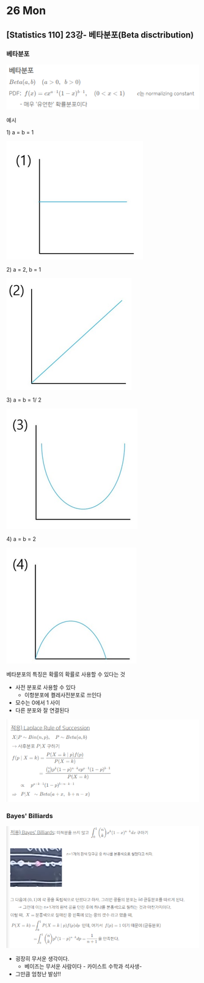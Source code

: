 # 26 Mon

## \[Statistics 110\] 23강- 베타분포\(Beta disctribution\)

### 베타분포

![](../../.gitbook/assets/image%20%28573%29.png)

예시

1\) a = b = 1

![](../../.gitbook/assets/image%20%28567%29.png)

2\) a = 2, b = 1

![](../../.gitbook/assets/image%20%28571%29.png)

3\) a = b = 1/ 2

![](../../.gitbook/assets/image%20%28574%29.png)

4\) a = b = 2

![](../../.gitbook/assets/image%20%28572%29.png)

베타분포의 특징은 확률의 확률로 사용할 수 있다는 것

* 사전 분포로 사용할 수 있다
  * 이항분포에 켤레사전분포로 쓰인다
* 모수는 0에서 1 사이
* 다른 분포와 잘 연결된다

![](../../.gitbook/assets/image%20%28569%29.png)

### Bayes' Billiards

![](../../.gitbook/assets/image%20%28570%29.png)

* 굉장히 무서운 생각이다.
  * 베이즈는 무서운 사람이다 - 카이스트 수학과 석사생-
* 그만큼 엄청난 발상!!





